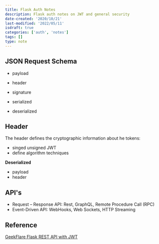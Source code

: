 ```yaml
---
title: Flask Auth Notes
description: Flask auth notes on JWT and general security
date-created: '2020/10/21'
last-modified: '2022/05/11'
isdraft: true
categories: ['auth', 'notes']
tags: []
type: note
---
```


## JSON Request Schema

- payload
- header
- signature

- serialized
- deserialized

## Header

The header defines the cryptographic information about he tokens:

- singed unsigned JWT
- define algorithm techniques

**Deserialized**

- payload
- header

## API's

- Request – Response API: Rest, GraphQL, Remote Procedure Call (RPC)
- Event-Driven API: WebHooks, Web Sockets, HTTP Streaming

## Reference

[GeekFlare Flask REST API with JWT](https://geekflare.com/securing-flask-api-with-jwt/)
